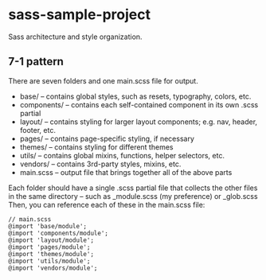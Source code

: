 # sass-sample-project

Sass architecture and style organization.

## 7-1 pattern

There are seven folders and one main.scss file for output.

- base/ – contains global styles, such as resets, typography, colors, etc.
- components/ – contains each self-contained component in its own .scss partial
- layout/ – contains styling for larger layout components; e.g. nav, header, footer, etc.
- pages/ – contains page-specific styling, if necessary
- themes/ – contains styling for different themes
- utils/ – contains global mixins, functions, helper selectors, etc.
- vendors/ – contains 3rd-party styles, mixins, etc.
- main.scss – output file that brings together all of the above parts


Each folder should have a single .scss partial file that collects the other files in the same directory – such as _module.scss (my preference) or _glob.scss
Then, you can reference each of these in the main.scss file:

```
// main.scss
@import 'base/module';
@import 'components/module';
@import 'layout/module';
@import 'pages/module';
@import 'themes/module';
@import 'utils/module';
@import 'vendors/module';

```
